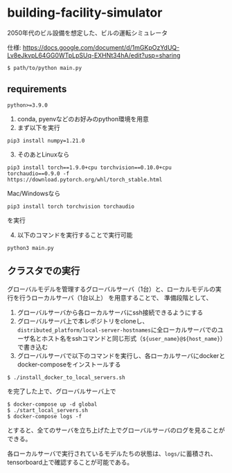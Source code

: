 # building-facility-simulator

2050年代のビル設備を想定した、ビルの運転シミュレータ

仕様: https://docs.google.com/document/d/1mGKpOzYdUQ-Lv8eJkvpL64GG0WTpLpSUq-EXHNt34hA/edit?usp=sharing

```
$ path/to/python main.py
```

## requirements
```
python>=3.9.0
```

1. conda, pyenvなどのお好みのpython環境を用意
2. まず以下を実行
```
pip3 install numpy=1.21.0

```
3. そのあとLinuxなら
```
pip3 install torch==1.9.0+cpu torchvision==0.10.0+cpu torchaudio==0.9.0 -f https://download.pytorch.org/whl/torch_stable.html
```
Mac/Windowsなら
```
pip3 install torch torchvision torchaudio
```
を実行

4. 以下のコマンドを実行することで実行可能
```
python3 main.py
```

## クラスタでの実行
グローバルモデルを管理するグローバルサーバ（1台）と、ローカルモデルの実行を行うローカルサーバ（1台以上）
を用意することで、
準備段階として、
1. グローバルサーバから各ローカルサーバにssh接続できるようにする
1. グローバルサーバ上で本レポジトリをcloneし、`distributed_platform/local-server-hostnames`に全ローカルサーバでのユーザ名とホスト名をsshコマンドと同じ形式（`${user_name}@${host_name}`）で書き込む
1. グローバルサーバで以下のコマンドを実行し、各ローカルサーバにdockerとdocker-composeをインストールする
```bash
$ ./install_docker_to_local_servers.sh
```

を完了した上で、グローバルサーバ上で
```
$ docker-compose up -d global
$ ./start_local_servers.sh
$ docker-compose logs -f
```
とすると、全てのサーバを立ち上げた上でグローバルサーバのログを見ることができる。

各ローカルサーバで実行されているモデルたちの状態は、`logs/`に蓄積され、tensorboard上で確認することが可能である。